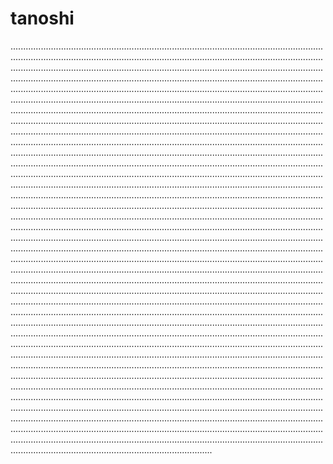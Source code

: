 # tanoshi

........................................................................................................................................................................................................................................................................................................................................................................................................................................................................................................................................................................................................................................................................................................................................................................................................................................................................................................................................................................................................................................................................................................................................................................................................................................................................................................................................................................................................................................................................................................................................................................................................................................................................................................................................................................................................................................................................................................................................................................................................................................................................................................................................................................................................................................................................................................................................................................................................................................................................................................................................................................................................................................................................................................................................................................................................................................................................................................................................................................................................................................................................................................................................................................................................................................................................................................................................................................................................................................................................................................................................................................................................................................................................................................................................................................................................................................................................................................................................................................................................................................................................................................................................................................................................................................................................................................................................................................................................................................................................................................................................................................................................................................................................................................................................................................................................................................................................................................................................................................................